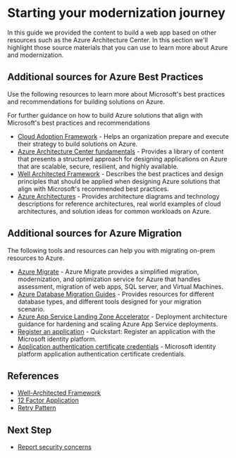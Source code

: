 # Starting your modernization journey

In this guide we provided the content to build a web app based on other resources such as the Azure Architecture Center. In this section we'll highlight those source materials that you can use to learn more about Azure and modernization.

## Additional sources for Azure Best Practices

Use the following resources to learn more about Microsoft's best practices and recommendations for building solutions on Azure.

For further guidance on how to build Azure solutions that align with Microsoft's best practices and recommendations

- [Cloud Adoption Framework](https://learn.microsoft.com/azure/cloud-adoption-framework/overview) - Helps an organization prepare and execute their strategy to build solutions on Azure.
- [Azure Architecture Center fundamentals](https://learn.microsoft.com/azure/architecture/guide/) - Provides a library of content that presents a structured approach for designing applications on Azure that are scalable, secure, resilient, and highly available.
- [Well Architected Framework](https://learn.microsoft.com/azure/architecture/framework/) - Describes the best practices and design principles that should be applied when designing Azure solutions that align with Microsoft's recommended best practices.
- [Azure Architectures](https://learn.microsoft.com/azure/architecture/browse/) - Provides architecture diagrams and technology descriptions for reference architectures, real world examples of cloud architectures, and solution ideas for common workloads on Azure.

## Additional sources for Azure Migration

The following tools and resources can help you with migrating on-prem resources to Azure.

- [Azure Migrate](https://learn.microsoft.com/azure/migrate/migrate-services-overview) - Azure Migrate provides a simplified migration, modernization, and optimization service for Azure that handles assessment, migration of web apps, SQL server, and Virtual Machines.
- [Azure Database Migration Guides](https://learn.microsoft.com/data-migration/) - Provides resources for different database types, and different tools designed for your migration scenario.
- [Azure App Service Landing Zone Accelerator](https://learn.microsoft.com/azure/cloud-adoption-framework/scenarios/app-platform/app-services/landing-zone-accelerator) - Deployment architecture guidance for hardening and scaling Azure App Service deployments.
- [Register an application](https://learn.microsoft.com/entra/identity-platform/quickstart-register-app) - Quickstart: Register an application with the Microsoft identity platform.
- [Application authentication certificate credentials](https://learn.microsoft.com/entra/identity-platform/certificate-credentials) - Microsoft identity platform application authentication certificate credentials.

## References

- [Well-Architected Framework](https://docs.microsoft.com/azure/architecture/framework/)
- [12 Factor Application](https://12factor.net/)
- [Retry Pattern](https://docs.microsoft.com/azure/architecture/patterns/retry)

## Next Step
- [Report security concerns](SECURITY.md)

